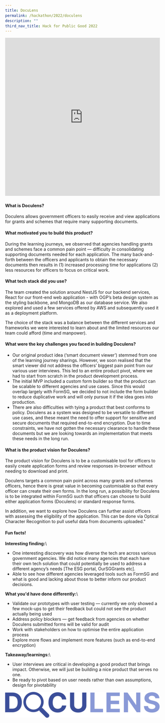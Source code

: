 ```yaml
---
title: DocuLens
permalink: /hackathon/2022/doculens
description: ""
third_nav_title: Hack for Public Good 2022
---
```

<iframe allowfullscreen="true" height="515" width="100%" frameborder="0" src="https://docs.google.com/presentation/d/e/2PACX-1vSfXVNcNR1V3CDOlfLtLxwObqDB_aUkaOWrYEoq80XVcyC0OPsPVJ5cl0rzRsrYmJ_e-_EAU1IICaQt/embed?start=false&loop=false&delayms=3000" ></iframe>

#### What is Doculens?
Doculens allows government officers to easily receive and view applications for grants and schemes that require many supporting documents.

#### What motivated you to build this product?
During the learning journeys, we observed that agencies handling grants and schemes face a common pain point — difficulty in consolidating supporting documents needed for each application. The many back-and-forth between the officers and applicants to obtain the necessary documents then results in (1) increased processing time for applications (2) less resources for officers to focus on critical work.

#### What tech stack did you use?

The team created the solution around NestJS for our backend services, React for our front-end web application - with OGP’s beta design system as the styling backbone, and MongoDB as our database service. We also explored and used a few services offered by AWS and subsequently used it as a deployment platform. 
 
 The choice of the stack was a balance between the different services and frameworks we were interested to learn about and the limited resources our team could afford (time and manpower).
 
#### What were the key challenges you faced in building Doculens? 

- Our original product idea (‘smart document viewer’) stemmed from one of the learning journey sharings. However, we soon realised that the smart viewer did not address the officers’ biggest pain point from our various user interviews. This led to an entire product pivot, where we had to start from scratch in the product development process.
 - The initial MVP included a custom form builder so that the product can be scalable to different agencies and use cases. Since this would overlap largely with FormSG, we decided to not include the form builder to reduce duplicative work and will only pursue it if the idea goes into production.
 - There are also difficulties with tying a product that best conforms to policy. Doculens as a system was designed to be versatile to different use cases, and these meant the need to offer support for sensitive and secure documents that required end-to-end encryption. Due to time constraints, we have not gotten the necessary clearance to handle these documents but we are looking towards an implementation that meets these needs in the long run.

#### What is the product vision for Doculens? 
The product vision for Doculens is to be a customisable tool for officers to easily create application forms and review responses in-browser without needing to download and print.
 
Doculens targets a common pain point across many grants and schemes officers, hence there is great value in becoming customisable so that every officer can create their own forms. In the long run, a possibility for Doculens is to be integrated within FormSG such that officers can choose to build either application forms (Doculens) or standard response forms.
 
In addition, we want to explore how Doculens can further assist officers with assessing the eligibility of the application. This can be done via Optical Character Recognition to pull useful data from documents uploaded."

#### Fun facts!
**Interesting finding:**\\
- One interesting discovery was how diverse the tech are across various government agencies. We did notice many agencies that each have their own tech solution that could potentially be used to address a different agency’s needs [The ESG portal, OurSGGrants etc].
 - Able to see how different agencies leveraged tools such as FormSG and what is good and lacking about those to better inform our product decisions.

**What you'd have done differently:**\\
- Validate our prototypes with user testing — currently we only showed a few mock-ups to get their feedback but could not see the product actually being used
- Address policy blockers — get feedback from agencies on whether Doculens submitted forms will be valid for audit 
- Work with stakeholders on how to optimise the entire application process 
- Explore more flows and implement more features (such as end-to-end encryption)
 
**Takeaway/learnings:**\\
- User interviews are critical in developing a good product that brings impact. Otherwise, we will just be building a nice product that serves no one.
 - Be ready to pivot based on user needs rather than own assumptions, design for pivotability

![Doculens product demo image](/images/doculens-snapshot.jpeg)
